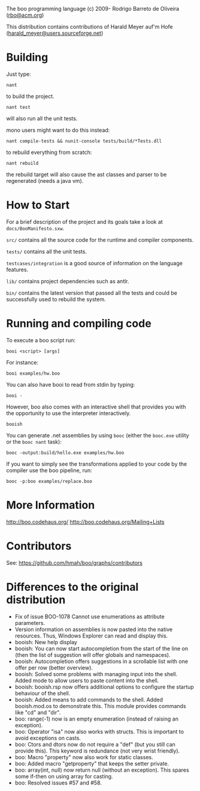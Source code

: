 The boo programming language (c) 2009- Rodrigo Barreto de Oliveira (rbo@acm.org)

This distribution contains contributions of Harald Meyer auf'm Hofe (harald_meyer@users.sourceforge.net)

Building
========

Just type:
	
	nant
	
to build the project.

	nant test
	
will also run all the unit tests.

mono users might want to do this instead:

	nant compile-tests && nunit-console tests/build/*Tests.dll	

to rebuild everything from scratch:

	nant rebuild
	
the rebuild target will also cause the ast classes and parser
to be regenerated (needs a java vm).

How to Start
============

For a brief description of the project and its goals
take a look at `docs/BooManifesto.sxw`.

`src/` contains all the source code for the runtime and
compiler components.

`tests/` contains all the unit tests.

`testcases/integration` is a good source of information
on the language features.

`lib/` contains project dependencies such as antlr.

`bin/` contains the latest version that passed all the tests
and could be successfully used to rebuild the system.

Running and compiling code
==========================

To execute a boo script run:

	booi <script> [args]
	
For instance:

	booi examples/hw.boo	
	
You can also have booi to read from stdin by typing:

	booi -
	
However, boo also comes with an interactive shell that
provides you with the opportunity to use the interpreter
interactively.

	booish
	
You can generate .net assemblies by using `booc` (either
the `booc.exe` utility or the `booc nant` task):

	booc -output:build/hello.exe examples/hw.boo	
	
If you want to simply see the transformations applied to
your code by the compiler use the boo pipeline, run:

	booc -p:boo examples/replace.boo	
	
More Information
================

http://boo.codehaus.org/
http://boo.codehaus.org/Mailing+Lists

Contributors
============

See: https://github.com/hmah/boo/graphs/contributors

Differences to the original distribution
=======================================

- Fix of issue BOO-1078 Cannot use enumerations as attribute parameters.
- Version information on assemblies is now pasted into the native resources. Thus, Windows Explorer can read and display this.
- booish: New help display
- booish: You can now start autocompletion from the start of the line on (then the list of suggestion will offer globals and namespaces).
- booish: Autocompletion offers suggestions in a scrollable list with one offer per row (better overview).
- booish: Solved some problems with managing input into the shell. Added mode to allow users to paste content into the shell.
- booish: booish.rsp now offers additional options to configure the startup behaviour of the shell.
- booish: Added means to add commands to the shell. Added booish.mod.os to demonstrate this. This module provides commands like "cd" and "dir".
- boo: range(-1) now is an empty enumeration (instead of raising an exception).
- boo: Operator "isa" now also works with structs. This is important to avoid exceptions on casts.
- boo: Ctors and dtors now do not require a "def" (but you still can provide this). This keyword is redundance (not very wrist friendly).
- boo: Macro "property" now also work for static classes.
- boo: Added macro "getproperty" that keeps the setter private.
- boo: array(int, null) now return null (without an exception). This spares some if-then on using array for casting.
- boo: Resolved issues #57 and #58.
